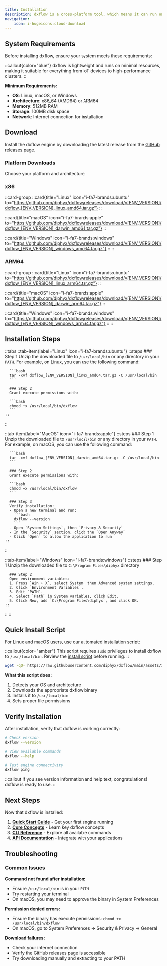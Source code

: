 ```yaml
---
title: Installation
description: dxflow is a cross-platform tool, which means it can run on any operating system, such as Linux, macOS, and Windows. It is designed to be easy to install and use, with a simple command-line interface (CLI) and a web-based user interface (UI).
navigation:
    icon: i-hugeicons:cloud-download
---
```



## System Requirements

Before installing dxflow, ensure your system meets these requirements:

::callout{color="blue"}
dxflow is lightweight and runs on minimal resources, making it suitable for everything from IoT devices to high-performance clusters.
::

**Minimum Requirements:**
- **OS**: Linux, macOS, or Windows
- **Architecture**: x86_64 (AMD64) or ARM64
- **Memory**: 512MB RAM
- **Storage**: 100MB disk space
- **Network**: Internet connection for installation

## Download

Install the dxflow engine by downloading the latest release from the [GitHub releases page](https://github.com/diphyx/dxflow/releases).

### Platform Downloads

Choose your platform and architecture:

### x86

::card-group
  ::card{title="Linux" icon="i-fa7-brands:ubuntu" to="https://github.com/diphyx/dxflow/releases/download/v[ENV_VERSION]/dxflow_[ENV_VERSION]_linux_amd64.tar.gz"}
  ::

  ::card{title="macOS" icon="i-fa7-brands:apple" to="https://github.com/diphyx/dxflow/releases/download/v[ENV_VERSION]/dxflow_[ENV_VERSION]_darwin_amd64.tar.gz"}
  ::

  ::card{title="Windows" icon="i-fa7-brands:windows" to="https://github.com/diphyx/dxflow/releases/download/v[ENV_VERSION]/dxflow_[ENV_VERSION]_windows_amd64.tar.gz"}
  ::
::

### ARM64

::card-group
  ::card{title="Linux" icon="i-fa7-brands:ubuntu" to="https://github.com/diphyx/dxflow/releases/download/v[ENV_VERSION]/dxflow_[ENV_VERSION]_linux_arm64.tar.gz"}
  ::

  ::card{title="macOS" icon="i-fa7-brands:apple" to="https://github.com/diphyx/dxflow/releases/download/v[ENV_VERSION]/dxflow_[ENV_VERSION]_darwin_arm64.tar.gz"}
  ::

  ::card{title="Windows" icon="i-fa7-brands:windows" to="https://github.com/diphyx/dxflow/releases/download/v[ENV_VERSION]/dxflow_[ENV_VERSION]_windows_arm64.tar.gz"}
  ::
::

## Installation Steps

::tabs
  ::tab-item{label="Linux" icon="i-fa7-brands:ubuntu"}
    ::steps
      ### Step 1
      Unzip the downloaded file to `/usr/local/bin` or any directory in your `PATH`. For example, on Linux, you can use the following command:

      ```bash
      tar -xvf dxflow_[ENV_VERSION]_linux_amd64.tar.gz -C /usr/local/bin
      ```

      ### Step 2
      Grant execute permissions with:

      ```bash
      chmod +x /usr/local/bin/dxflow
      ```
    ::
  ::

  ::tab-item{label="MacOS" icon="i-fa7-brands:apple"}
    ::steps
      ### Step 1
      Unzip the downloaded file to `/usr/local/bin` or any directory in your `PATH`. For example, on macOS, you can use the following command:

      ```bash
      tar -xvf dxflow_[ENV_VERSION]_darwin_amd64.tar.gz -C /usr/local/bin
      ```

      ### Step 2
      Grant execute permissions with:

      ```bash
      chmod +x /usr/local/bin/dxflow
      ```

      ### Step 3
      Verify installation:
      - Open a new terminal and run:
        ```bash
        dxflow --version
        ```
      - Open `System Settings`, then `Privacy & Security`
      - In the `Security` section, click the `Open Anyway`
      - Click `Open` to allow the application to run
    ::
  ::

  ::tab-item{label="Windows" icon="i-fa7-brands:windows"}
    ::steps
      ### Step 1
      Unzip the downloaded file to `C:\Program Files\diphyx` directory

      ### Step 2
      Open environment variables:
      1. Press `Win + X`, select System, then Advanced system settings.
      2. Click `Environment Variables`.
      3. Edit `PATH`.
      4. Select `Path` in System variables, click Edit.
      5. Click New, add `C:\Program Files\diphyx`, and click OK.
    ::
  ::
::

## Quick Install Script

For Linux and macOS users, use our automated installation script:

::callout{color="amber"}
This script requires `sudo` privileges to install dxflow to `/usr/local/bin`. Review the [install script](https://raw.githubusercontent.com/diphyx/dxflow/main/assets/install.sh) before running.
::

```bash
wget -qO- https://raw.githubusercontent.com/diphyx/dxflow/main/assets/install.sh | sudo bash
```

**What this script does:**
1. Detects your OS and architecture
2. Downloads the appropriate dxflow binary
3. Installs it to `/usr/local/bin`
4. Sets proper file permissions

## Verify Installation

After installation, verify that dxflow is working correctly:

```bash
# Check version
dxflow --version

# View available commands
dxflow --help

# Test engine connectivity
dxflow ping
```

::callout
If you see version information and help text, congratulations! dxflow is ready to use.
::

## Next Steps

Now that dxflow is installed:

1. **[Quick Start Guide](/docs/getting-started/quick-start)** - Get your first engine running
2. **[Core Concepts](/docs/getting-started/concepts)** - Learn key dxflow concepts
3. **[CLI Reference](/docs/cli)** - Explore all available commands
4. **[API Documentation](/docs/api)** - Integrate with your applications

## Troubleshooting

### Common Issues

**Command not found after installation:**
- Ensure `/usr/local/bin` is in your `PATH`
- Try restarting your terminal
- On macOS, you may need to approve the binary in System Preferences

**Permission denied errors:**
- Ensure the binary has execute permissions: `chmod +x /usr/local/bin/dxflow`
- On macOS, go to System Preferences → Security & Privacy → General

**Download failures:**
- Check your internet connection
- Verify the GitHub releases page is accessible
- Try downloading manually and extracting to your PATH
